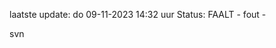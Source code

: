 laatste update: 
do 09-11-2023 14:32   uur 
Status: FAALT - fout - 
<div class="service R">svn</div>